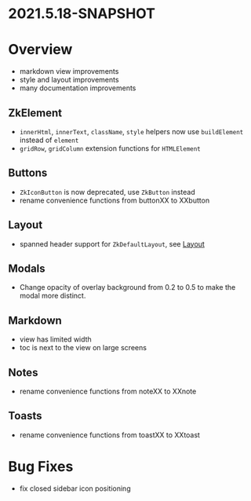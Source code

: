 # 2021.5.18-SNAPSHOT

# Overview

* markdown view improvements
* style and layout improvements
* many documentation improvements

## ZkElement

* `innerHtml`, `innerText`, `className`, `style` helpers now use `buildElement` instead of `element`
* `gridRow`, `gridColumn` extension functions for `HTMLElement`

## Buttons

* `ZkIconButton` is now deprecated, use `ZkButton` instead
* rename convenience functions from buttonXX to XXbutton

## Layout

* spanned header support for `ZkDefaultLayout`, see [Layout](../guides/browser/Layout.md#Spanning-the-Header)

## Modals

* Change opacity of overlay background from 0.2 to 0.5 to make the modal more distinct.

## Markdown

* view has limited width
* toc is next to the view on large screens

## Notes

* rename convenience functions from noteXX to XXnote

## Toasts

* rename convenience functions from toastXX to XXtoast

# Bug Fixes

* fix closed sidebar icon positioning
 